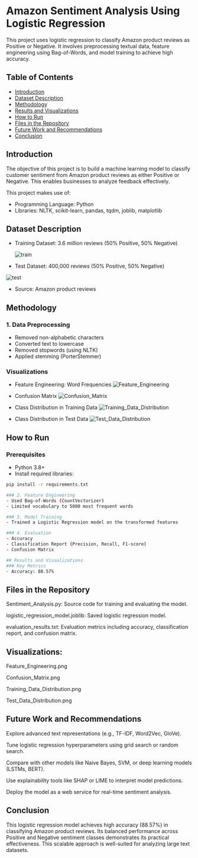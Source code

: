 # Amazon Sentiment Analysis Using Logistic Regression

This project uses logistic regression to classify Amazon product reviews as Positive or Negative. It involves preprocessing textual data, feature engineering using Bag-of-Words, and model training to achieve high accuracy.

## Table of Contents
- [Introduction](#introduction)
- [Dataset Description](#dataset-description)
- [Methodology](#methodology)
- [Results and Visualizations](#results-and-visualizations)
- [How to Run](#how-to-run)
- [Files in the Repository](#files-in-the-repository)
- [Future Work and Recommendations](#future-work-and-recommendations)
- [Conclusion](#conclusion)

## Introduction
The objective of this project is to build a machine learning model to classify customer sentiment from Amazon product reviews as either Positive or Negative. This enables businesses to analyze feedback effectively.

This project makes use of:
- Programming Language: Python
- Libraries: NLTK, scikit-learn, pandas, tqdm, joblib, matplotlib

## Dataset Description

- Training Dataset: 3.6 million reviews (50% Positive, 50% Negative)
  
  ![train](https://github.com/user-attachments/assets/624165e0-f5d9-447c-bab9-f3c22089a6a0)

- Test Dataset: 400,000 reviews (50% Positive, 50% Negative)
  
![test](https://github.com/user-attachments/assets/834d97eb-c8cf-4347-888c-f27bcc8c827f)


- Source: Amazon product reviews

## Methodology
### 1. Data Preprocessing
- Removed non-alphabetic characters
- Converted text to lowercase
- Removed stopwords (using NLTK)
- Applied stemming (PorterStemmer)


### Visualizations
- Feature Engineering: Word Frequencies
![Feature_Engineering](https://github.com/user-attachments/assets/e88312e7-ef63-44b8-8a87-2563591d078a)


- Confusion Matrix
![Confusion_Matrix](https://github.com/user-attachments/assets/79d7b02d-1e89-4336-85b3-4c982cc2f096)

- Class Distribution in Training Data
![Training_Data_Distribution](https://github.com/user-attachments/assets/2d485750-72e0-43d1-8045-040cb56a55a2)

- Class Distribution in Test Data
![Test_Data_Distribution](https://github.com/user-attachments/assets/e0e753eb-1e39-4c0c-8eee-a8debaa5bb76)

## How to Run
### Prerequisites
- Python 3.8+
- Install required libraries:
```bash
pip install -r requirements.txt

### 2. Feature Engineering
- Used Bag-of-Words (CountVectorizer)
- Limited vocabulary to 5000 most frequent words

### 3. Model Training
- Trained a Logistic Regression model on the transformed features

### 4. Evaluation
- Accuracy
- Classification Report (Precision, Recall, F1-score)
- Confusion Matrix

## Results and Visualizations
### Key Metrics
- Accuracy: 88.57%
```

## Files in the Repository
Sentiment_Analysis.py: Source code for training and evaluating the model.

logistic_regression_model.joblib: Saved logistic regression model.

evaluation_results.txt: Evaluation metrics including accuracy, classification report, and confusion matrix.

## Visualizations:
Feature_Engineering.png

Confusion_Matrix.png

Training_Data_Distribution.png

Test_Data_Distribution.png

## Future Work and Recommendations

Explore advanced text representations (e.g., TF-IDF, Word2Vec, GloVe).

Tune logistic regression hyperparameters using grid search or random search.

Compare with other models like Naive Bayes, SVM, or deep learning models (LSTMs, BERT).

Use explainability tools like SHAP or LIME to interpret model predictions.

Deploy the model as a web service for real-time sentiment analysis.

## Conclusion

This logistic regression model achieves high accuracy (88.57%) in classifying Amazon product reviews. Its balanced performance across Positive and Negative sentiment classes demonstrates its practical effectiveness. This scalable approach is well-suited for analyzing large text datasets.

